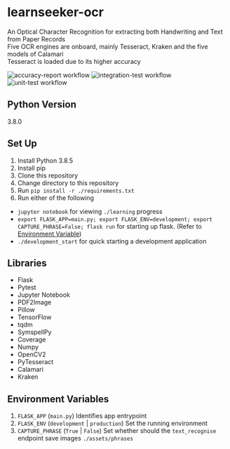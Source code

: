 # learnseeker-ocr
An Optical Character Recognition for extracting both Handwriting and Text from Paper Records<br/>
Five OCR engines are onboard, mainly Tesseract, Kraken and the five models of Calamari<br/>
Tesseract is loaded due to its higher accuracy<br/>

![accuracy-report workflow](https://github.com/noobymage9/learnseeker-ocr/actions/workflows/accuracy_report.yml/badge.svg)
![integration-test workflow](https://github.com/noobymage9/learnseeker-ocr/actions/workflows/integration_test.yml/badge.svg)
![unit-test workflow](https://github.com/noobymage9/learnseeker-ocr/actions/workflows/unit_test.yml/badge.svg)

## Python Version
3.8.0

## Set Up
1. Install Python 3.8.5
2. Install pip
3. Clone this repository
4. Change directory to this repository
5. Run `pip install -r ./requirements.txt`
6. Run either of the following
- `jupyter notebook` for viewing `./learning` progress
- `export FLASK_APP=main.py; export FLASK_ENV=development; export CAPTURE_PHRASE=False; flask run` for starting up flask. (Refer to [Environment Variable](#environment-variables))
- `./development_start` for quick starting a development application

## Libraries
- Flask
- Pytest
- Jupyter Notebook
- PDF2Image
- Pillow
- TensorFlow
- tqdm 
- SymspellPy
- Coverage
- Numpy
- OpenCV2
- PyTesseract
- Calamari
- Kraken

## Environment Variables
1. `FLASK_APP` (`main.py`)
Identifies app entrypoint
2. `FLASK_ENV` (`development` | `production`)
Set the running environment
3. `CAPTURE_PHRASE` (`True` | `False`)
Set whether should the `text_recognise` endpoint save images `./assets/phrases`